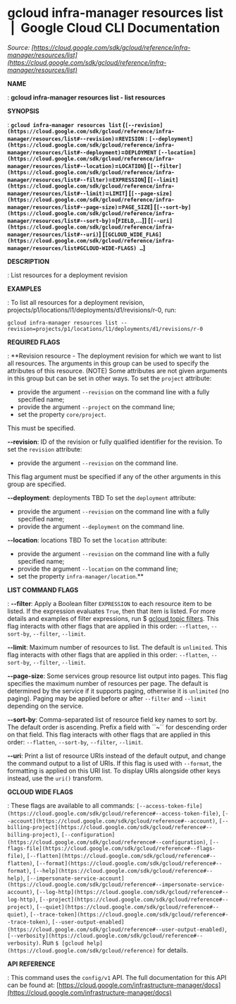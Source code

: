 # gcloud infra-manager resources list  |  Google Cloud CLI Documentation

*Source: [https://cloud.google.com/sdk/gcloud/reference/infra-manager/resources/list](https://cloud.google.com/sdk/gcloud/reference/infra-manager/resources/list)*

**NAME**

: **gcloud infra-manager resources list - list resources**

**SYNOPSIS**

: **`gcloud infra-manager resources list` (`[--revision](https://cloud.google.com/sdk/gcloud/reference/infra-manager/resources/list#--revision)`=`REVISION` : `[--deployment](https://cloud.google.com/sdk/gcloud/reference/infra-manager/resources/list#--deployment)`=`DEPLOYMENT` `[--location](https://cloud.google.com/sdk/gcloud/reference/infra-manager/resources/list#--location)`=`LOCATION`) [`[--filter](https://cloud.google.com/sdk/gcloud/reference/infra-manager/resources/list#--filter)`=`EXPRESSION`] [`[--limit](https://cloud.google.com/sdk/gcloud/reference/infra-manager/resources/list#--limit)`=`LIMIT`] [`[--page-size](https://cloud.google.com/sdk/gcloud/reference/infra-manager/resources/list#--page-size)`=`PAGE_SIZE`] [`[--sort-by](https://cloud.google.com/sdk/gcloud/reference/infra-manager/resources/list#--sort-by)`=[`FIELD`,…]] [`[--uri](https://cloud.google.com/sdk/gcloud/reference/infra-manager/resources/list#--uri)`] [`[GCLOUD_WIDE_FLAG](https://cloud.google.com/sdk/gcloud/reference/infra-manager/resources/list#GCLOUD-WIDE-FLAGS) …`]**

**DESCRIPTION**

: List resources for a deployment revision

**EXAMPLES**

: To list all resources for a deployment revision,
projects/p1/locations/l1/deployments/d1/revisions/r-0, run:

```
gcloud infra-manager resources list --revision=projects/p1/locations/l1/deployments/d1/revisions/r-0
```

**REQUIRED FLAGS**

: **Revision resource - The deployment revision for which we want to list all
resources. The arguments in this group can be used to specify the attributes of
this resource. (NOTE) Some attributes are not given arguments in this group but
can be set in other ways.
To set the `project` attribute:

- provide the argument `--revision` on the command line with a fully
specified name;
- provide the argument `--project` on the command line;
- set the property `core/project`.

This must be specified.

**--revision**:
ID of the revision or fully qualified identifier for the revision.
To set the `revision` attribute:

- provide the argument `--revision` on the command line.

This flag argument must be specified if any of the other arguments in this group
are specified.

**--deployment**:
deployments TBD
To set the `deployment` attribute:

- provide the argument `--revision` on the command line with a fully
specified name;
- provide the argument `--deployment` on the command line.

**--location**:
locations TBD
To set the `location` attribute:

- provide the argument `--revision` on the command line with a fully
specified name;
- provide the argument `--location` on the command line;
- set the property `infra-manager/location`.**

**LIST COMMAND FLAGS**

: **--filter**:
Apply a Boolean filter `EXPRESSION` to each resource item
to be listed. If the expression evaluates `True`, then that item is
listed. For more details and examples of filter expressions, run $ [gcloud topic filters](https://cloud.google.com/sdk/gcloud/reference/topic/filters). This flag
interacts with other flags that are applied in this order:
`--flatten`, `--sort-by`, `--filter`,
`--limit`.

**--limit**:
Maximum number of resources to list. The default is `unlimited`. This
flag interacts with other flags that are applied in this order:
`--flatten`, `--sort-by`, `--filter`,
`--limit`.

**--page-size**:
Some services group resource list output into pages. This flag specifies the
maximum number of resources per page. The default is determined by the service
if it supports paging, otherwise it is `unlimited` (no paging).
Paging may be applied before or after `--filter` and
`--limit` depending on the service.

**--sort-by**:
Comma-separated list of resource field key names to sort by. The default order
is ascending. Prefix a field with ``~´´ for descending order on that
field. This flag interacts with other flags that are applied in this order:
`--flatten`, `--sort-by`, `--filter`,
`--limit`.

**--uri**:
Print a list of resource URIs instead of the default output, and change the
command output to a list of URIs. If this flag is used with
`--format`, the formatting is applied on this URI list. To display
URIs alongside other keys instead, use the `uri()` transform.

**GCLOUD WIDE FLAGS**

: These flags are available to all commands: `[--access-token-file](https://cloud.google.com/sdk/gcloud/reference#--access-token-file)`,
`[--account](https://cloud.google.com/sdk/gcloud/reference#--account)`, `[--billing-project](https://cloud.google.com/sdk/gcloud/reference#--billing-project)`,
`[--configuration](https://cloud.google.com/sdk/gcloud/reference#--configuration)`,
`[--flags-file](https://cloud.google.com/sdk/gcloud/reference#--flags-file)`,
`[--flatten](https://cloud.google.com/sdk/gcloud/reference#--flatten)`, `[--format](https://cloud.google.com/sdk/gcloud/reference#--format)`, `[--help](https://cloud.google.com/sdk/gcloud/reference#--help)`, `[--impersonate-service-account](https://cloud.google.com/sdk/gcloud/reference#--impersonate-service-account)`,
`[--log-http](https://cloud.google.com/sdk/gcloud/reference#--log-http)`,
`[--project](https://cloud.google.com/sdk/gcloud/reference#--project)`, `[--quiet](https://cloud.google.com/sdk/gcloud/reference#--quiet)`, `[--trace-token](https://cloud.google.com/sdk/gcloud/reference#--trace-token)`, `[--user-output-enabled](https://cloud.google.com/sdk/gcloud/reference#--user-output-enabled)`,
`[--verbosity](https://cloud.google.com/sdk/gcloud/reference#--verbosity)`.
Run `$ [gcloud help](https://cloud.google.com/sdk/gcloud/reference)` for details.

**API REFERENCE**

: This command uses the `config/v1` API. The full documentation for
this API can be found at: [https://cloud.google.com/infrastructure-manager/docs](https://cloud.google.com/infrastructure-manager/docs)